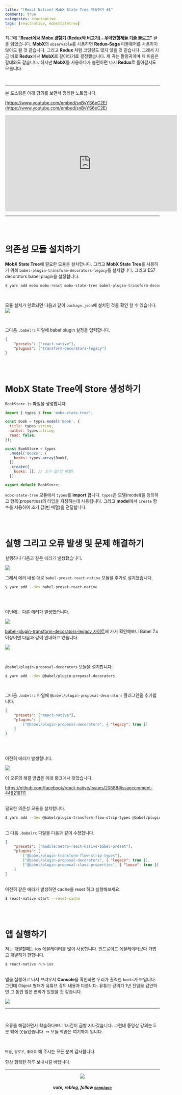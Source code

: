 ```yaml
---
title: "[React Native] MobX State Tree 학습하기 #1"
comments: true
categories: reactnative
tags: [reactnative, mobxstatetree]
---
```


최근에 **["React에서 Mobx 경험기 (Redux와 비교기) - 우아한형제들 기술 블로그"](http://woowabros.github.io/experience/2019/01/02/kimcj-react-mobx.html)** 글을 읽었습니다. **MobX**의 `observable`를 사용하면 **Redux-Saga** 미들웨어를 사용하지 않아도 될 것 같습니다. 그리고 **Redux** 처럼 코딩량도 많지 않을 것 같습니다. 그래서 지금 바로 **Redux**에서 **MobX**로 갈아타기로 결정했습니다. 제 귀는 팔랑귀이며 제 마음은 갈대와도 같습니다. 하지만 **MobX**를 사용하다가 불편하면 다시 **Redux**로 돌아갈지도 모릅니다. 

<br>

***

본 포스팅은 아래 강의를 보면서 정리한 노트입니다.

[https://www.youtube.com/embed/snBvYS6eC2E](https://www.youtube.com/embed/snBvYS6eC2E)

<iframe width="560" height="315" src="https://www.youtube.com/embed/snBvYS6eC2E" frameborder="0" allow="accelerometer; autoplay; encrypted-media; gyroscope; picture-in-picture" allowfullscreen></iframe>

***

<br><br>

# 의존성 모듈 설치하기

**MobX State Tree**에 필요한 모듈을 설치합니다. 그리고 **MobX State Tree**를 사용하기 위해 `babel-plugin-transform-decorators-legacy`를 설치합니다. 그리고 ES7 decorators babel plugin을 설정합니다.

```bash
$ yarn add mobx mobx-react mobx-state-tree babel-plugin-transform-decorators-legacy
```

<br>

모듈 설치가 완료되면 다음과 같이 `package.json`에 설치된 것을 확인 할 수 있습니다.
![](https://files.steempeak.com/file/steempeak/anpigon/DoEfA2LL-E18489E185B3E1848FE185B3E18485E185B5E186ABE18489E185A3E186BA202019-08-1020E1848BE185A9E18492E185AE2011.00.01.png)

<br>

그다음 `.babelrc` 파일에  babel plugin 설정을 입력합니다.

```json
{ 
    "presets": ["react-native"],
    "plugins": ["transform-decorators-legacy"]
}
```

<br>
<br>

# MobX State Tree에 Store 생성하기

`BookStore.js` 파일을 생성합니다.

```js
import { types } from 'mobx-state-tree';

const Book = types.model('Book', {
  title: types.string,
  author: types.string,
  read: false,
});

const BookStore = types
  .model('Books', {
    books: types.array(Book),
  })
  .create({
    books: [], // 초기 값(빈 배열)
  });

export default BookStore;

```

`mobx-state-tree` 모듈에서 `types`를 **import** 합니다. `types`은 모델(model)을 정의하고 항목(properties)의 타입을 지정하는데 사용됩니다.
그리고 **model**에서 `create` 함수를 사용하여 초기 값(빈 배열)을 전달합니다.

<br>
<br>

# 실행 그리고 오류 발생 및 문제 해결하기

실행하니 다음과 같은 에러가 발생했습니다.

![](https://steemitimages.com/400x0/https://files.steempeak.com/file/steempeak/anpigon/d1oJYKvh-1.png)

그래서 에러 내용 대로 `babel-preset-react-native` 모듈을 추가로 설치했습니다.

```bash
$ yarn add --dev babel-preset-react-native
```

<br>
<br>

이번에는 다른 에러가 발생했습니다. 

![](https://steemitimages.com/400x0/https://files.steempeak.com/file/steempeak/anpigon/xKZ15nIC-2.png)

[babel-plugin-transform-decorators-legacy 사이트](https://github.com/loganfsmyth/babel-plugin-transform-decorators-legacy)에 가서 확인해보니 Babel 7.x 이상이면 다음과 같이 안내하고 있습니다.

![](https://files.steempeak.com/file/steempeak/anpigon/BRmV8iPb-33.png)

<br>

`@babel/plugin-proposal-decorators` 모듈을 설치합니다.

```bash
$ yarn add --dev @babel/plugin-proposal-decorators 
```

<br>

그다음 `.babelrc` 파일에 `@babel/plugin-proposal-decorators` 플러그인을 추가합니다.

```json
{ 
    "presets": ["react-native"],
    "plugins": [
        ["@babel/plugin-proposal-decorators", { "legacy": true }]
    ]
}
```

<br>
<br>

여전히 에러가 발생합니다. 

![](https://steemitimages.com/400x0/https://files.steempeak.com/file/steempeak/anpigon/0GRwEVDd-3.png)

이 오류의 해결 방법은 아래 링크에서 찾았습니다.

https://github.com/facebook/react-native/issues/20588#issuecomment-448218111

<br>필요한 의존성 모듈을 설치합니다.

```bash
$ yarn add --dev @babel/plugin-transform-flow-strip-types @babel/plugin-proposal-decorators @babel/plugin-proposal-class-properties
```

<br>그 다음 `.babelrc` 파일을 다음과 같이 수정합니다.

```json
{ 
    "presets": ["module:metro-react-native-babel-preset"],
    "plugins": [
        ["@babel/plugin-transform-flow-strip-types"],
        ["@babel/plugin-proposal-decorators", { "legacy": true }],
        ["@babel/plugin-proposal-class-properties", { "loose": true }]
    ]
}
```

<br>여전히 같은 에러가 발생하면 cache를 reset 하고 실행해보세요.

```bash
$ react-native start --reset-cache
```

<br>
<br>

# 앱 실행하기

저는 개발할때는 ios 에뮬레이터를 많이 사용합니다. 안드로이드 에뮬레이터보다 가볍고 개발하기 편합니다.

```bash
$ react-native run-ios
``` 

<br>앱을 실행하고 나서 브라우저 **Console**을 확인하면 우리가 출력한 `books`가 보입니다. 그런데 Object 형태가 유튜브 강의 내용과 다릅니다. 유튜브 강의가 1년 전임을 감안하면 그 동안 많은 변화가 있었을 것 같습니다.

![](https://files.steempeak.com/file/steempeak/anpigon/jiTq0SCg-E18489E185B3E1848FE185B3E18485E185B5E186ABE18489E185A3E186BA202019-08-1120E1848BE185A9E1848CE185A5E186AB2011.30.11.png)

***

<br>

오류를 해결하면서 학습하다보니 1시간이 금방 지나갔습니다. 그런데 동영상 강의는 5분 밖에 못들었습니다. ㅠ  오늘 학습은 여기까지 입니다. 


<br>

 `댓글`, `팔로우`, `좋아요` 해 주시는 모든 분께 감사합니다.

항상 행복한 하루 보내시길 바랍니다.

***

<center><img src='https://steemitimages.com/400x0/https://cdn.steemitimages.com/DQmQmWhMN6zNrLmKJRKhvSScEgWZmpb8zCeE2Gray1krbv6/BC054B6E-6F73-46D0-88E4-C88EB8167037.jpeg'><h5>vote, reblog, follow <code><a href='https://steemit.com/@anpigon'>@anpigon</a></code></h5></center>
